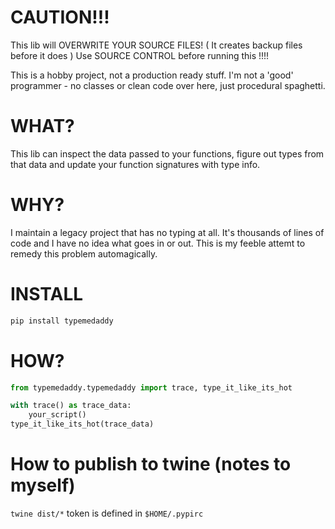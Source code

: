# CAUTION!!!
This lib will OVERWRITE YOUR SOURCE FILES! ( It creates backup files before it does )
Use SOURCE CONTROL before running this !!!!

This is a hobby project, not a production ready stuff.
I'm not a 'good' programmer - no classes or clean code over here, just procedural spaghetti.

# WHAT?
This lib can inspect the data passed to your functions, figure out types from that data and update your function signatures with type info.

# WHY?
I maintain a legacy project that has no typing at all. 
It's thousands of lines of code and I have no idea what goes in or out.
This is my feeble attemt to remedy this problem automagically.

# INSTALL
```bash
pip install typemedaddy
```

# HOW?
```python
from typemedaddy.typemedaddy import trace, type_it_like_its_hot

with trace() as trace_data:
    your_script()
type_it_like_its_hot(trace_data)
```

# How to publish to twine (notes to myself)
`twine dist/*`
token is defined in `$HOME/.pypirc`
